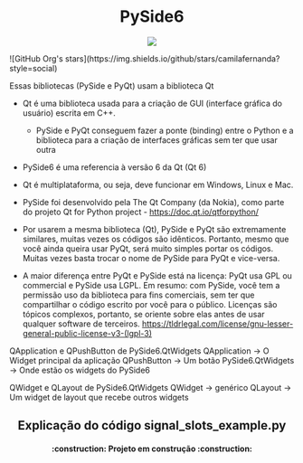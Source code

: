 <h1 align="center"> PySide6 </h1>
<p align="center">
<img loading="lazy" src="http://img.shields.io/static/v1?label=STATUS&message=EM%20DESENVOLVIMENTO&color=GREEN&style=for-the-badge"/>
</p>
![GitHub Org's stars](https://img.shields.io/github/stars/camilafernanda?style=social)

 Essas bibliotecas (PySide e PyQt) usam a biblioteca Qt
  - Qt é uma biblioteca usada para a criação de GUI (interface gráfica
    do usuário) escrita em C++.
    - PySide e PyQt conseguem fazer a ponte (binding) entre o Python e a
    biblioteca para a criação de interfaces gráficas sem ter que usar outra

  - PySide6 é uma referencia à versão 6 da Qt (Qt 6)
  - Qt é multiplataforma, ou seja, deve funcionar em Windows, Linux e Mac.

 - PySide foi desenvolvido pela The Qt Company (da Nokia), como parte do
    projeto Qt for Python project - https://doc.qt.io/qtforpython/
  - Por usarem a mesma biblioteca (Qt), PySide e PyQt são extremamente
    similares, muitas vezes os códigos são idênticos. Portanto, mesmo que você
    ainda queira usar PyQt, será muito simples portar os códigos. Muitas vezes
    basta trocar o nome de PySide para PyQt e vice-versa.
  - A maior diferença entre PyQt e PySide está na licença:
    PyQt usa GPL ou commercial e PySide usa LGPL.
    Em resumo: com PySide, você tem a permissão uso da biblioteca para fins
    comerciais, sem ter que compartilhar o código escrito por você para o
    público.
    Licenças são tópicos complexos, portanto, se oriente sobre elas
    antes de usar qualquer software de terceiros.
    https://tldrlegal.com/license/gnu-lesser-general-public-license-v3-(lgpl-3)

 QApplication e QPushButton de PySide6.QtWidgets
  QApplication -> O Widget principal da aplicação
  QPushButton -> Um botão
  PySide6.QtWidgets -> Onde estão os widgets do PySide6

 QWidget e QLayout de PySide6.QtWidgets
  QWidget -> genérico
  QLayout -> Um widget de layout que recebe outros widgets

<h2 align="center"> Explicação do código signal_slots_example.py </h2>

<h4 align="center"> 
    :construction:  Projeto em construção  :construction:
</h4>
